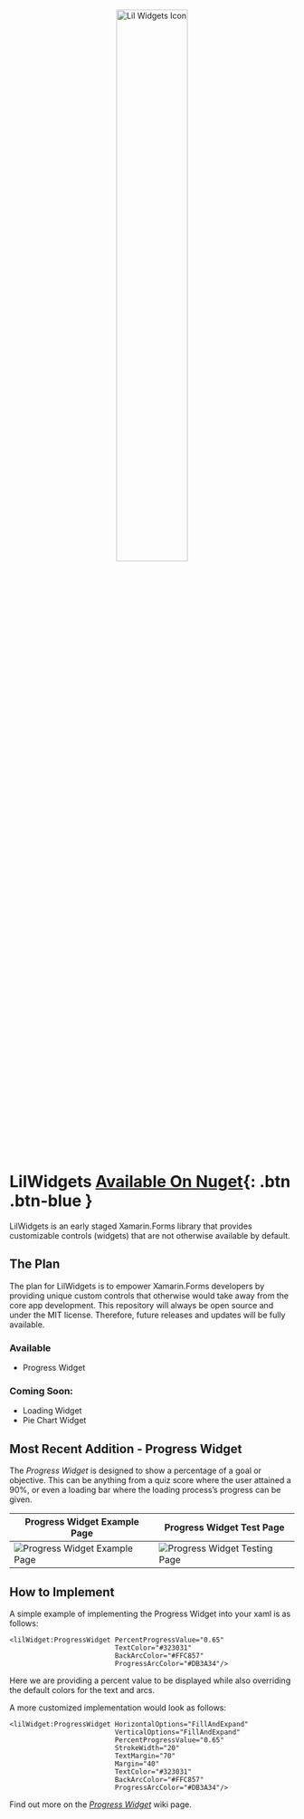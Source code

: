<br/><br/><br/>
<p align="center">
    <img src="https://raw.githubusercontent.com/ChaseRoth/LilWidgets/main/Resources/Branding/lilwidgets_logo_noborder.png" alt="Lil Widgets Icon" width="50%"/>
</p>
<br/><br/><br/>

# LilWidgets [Available On Nuget](https://www.nuget.org/packages/LilWidgets.ChaseRoth/1.0.0-alpha){: .btn .btn-blue }
LilWidgets is an early staged Xamarin.Forms library that provides customizable controls (widgets) that are not otherwise available by default.

## The Plan
The plan for LilWidgets is to empower Xamarin.Forms developers by providing unique custom controls that otherwise would take away from the core app development. This repository will always be open source and under the MIT license. Therefore, future releases and updates will be fully available.

### Available

- Progress Widget

### Coming Soon:

- Loading Widget
- Pie Chart Widget

## Most Recent Addition - Progress Widget

The *Progress Widget* is designed to show a percentage of a goal or objective. This can be anything from a quiz score where the user attained a 90%, or even a loading bar where the loading process’s progress can be given.


Progress Widget Example Page | Progress Widget Test Page
-------------------------|-------------------------
![Progress Widget Example Page](https://raw.githubusercontent.com/ChaseRoth/LilWidgets/main/Resources/Sceenshots/ProgressWidget/screenshot_example1.png)  |  ![Progress Widget Testing Page](https://raw.githubusercontent.com/ChaseRoth/LilWidgets/main/Resources/Sceenshots/ProgressWidget/screenshot_test1.png)

## How to Implement

A simple example of implementing the Progress Widget into your xaml is as follows:
```xaml
<lilWidget:ProgressWidget PercentProgressValue="0.65"                                                    
                          TextColor="#323031"
                          BackArcColor="#FFC857"
                          ProgressArcColor="#DB3A34"/>
```

Here we are providing a percent value to be displayed while also overriding the default colors for the text and arcs.

A more customized implementation would look as follows:
```xaml
<lilWidget:ProgressWidget HorizontalOptions="FillAndExpand"
                          VerticalOptions="FillAndExpand"
                          PercentProgressValue="0.65"
                          StrokeWidth="20"
                          TextMargin="70"             
                          Margin="40"                                                                    
                          TextColor="#323031"
                          BackArcColor="#FFC857"
                          ProgressArcColor="#DB3A34"/>
```

Find out more on the <a href="https://github.com/ChaseRoth/LilWidgets/wiki/Progress-Widget">*Progress Widget*</a> wiki page.
